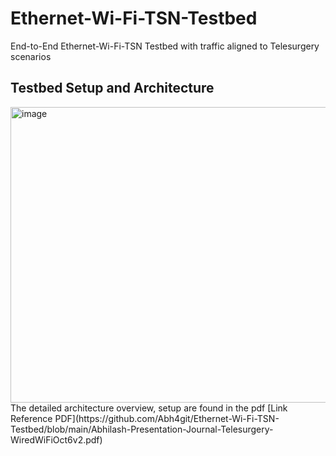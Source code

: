 # Ethernet-Wi-Fi-TSN-Testbed
End-to-End Ethernet-Wi-Fi-TSN Testbed with traffic aligned to Telesurgery scenarios  
## Testbed Setup and Architecture  
<img width="1237" height="473" alt="image" src="https://github.com/user-attachments/assets/6d8292ab-122e-44ef-b8c0-fce1db67c94f" />    
The detailed architecture overview, setup are found in the pdf    
[Link Reference PDF](https://github.com/Abh4git/Ethernet-Wi-Fi-TSN-Testbed/blob/main/Abhilash-Presentation-Journal-Telesurgery-WiredWiFiOct6v2.pdf)

